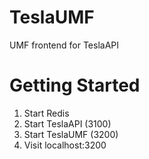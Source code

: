 # TeslaUMF
UMF frontend for TeslaAPI

# Getting Started
1. Start Redis
2. Start TeslaAPI (3100)
3. Start TeslaUMF (3200)
4. Visit localhost:3200
